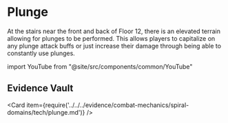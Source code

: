 # Plunge

At the stairs near the front and back of Floor 12, there is an elevated terrain allowing for plunges to be performed. This allows players to capitalize on any plunge attack buffs or just increase their damage through being able to constantly use plunges.

import YouTube from "@site/src/components/common/YouTube"

<YouTube id="DsHp1q6H96s" title="Plunge Tech" />

<YouTube id="m55wLdGJ-Ew" title="Plunge Tech" />

## Evidence Vault

<Card item={require('../../../evidence/combat-mechanics/spiral-domains/tech/plunge.md')} />
